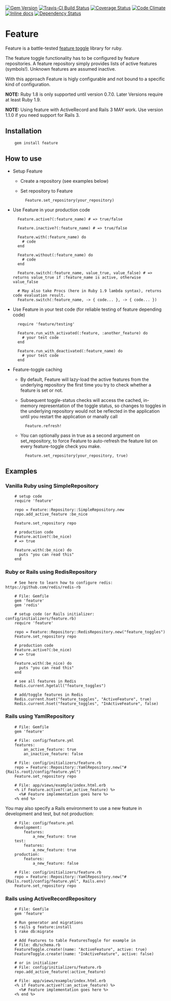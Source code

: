 [![Gem Version](https://badge.fury.io/rb/feature.svg)](https://rubygems.org/gems/feature)
[![Travis-CI Build Status](https://travis-ci.org/mgsnova/feature.svg)](https://travis-ci.org/mgsnova/feature)
[![Coverage Status](http://img.shields.io/coveralls/mgsnova/feature/master.svg)](https://coveralls.io/r/mgsnova/feature)
[![Code Climate](https://codeclimate.com/github/mgsnova/feature.svg)](https://codeclimate.com/github/mgsnova/feature)
[![Inline docs](http://inch-ci.org/github/mgsnova/feature.svg)](http://inch-ci.org/github/mgsnova/feature)
[![Dependency Status](https://gemnasium.com/mgsnova/feature.svg)](https://gemnasium.com/mgsnova/feature)

# Feature

Feature is a battle-tested [feature toggle](http://martinfowler.com/bliki/FeatureToggle.html) library for ruby.

The feature toggle functionality has to be configured by feature repositories. A feature repository simply provides lists of active features (symbols!). Unknown features are assumed inactive.

With this approach Feature is higly configurable and not bound to a specific kind of configuration.

**NOTE:** Ruby 1.8 is only supported until version 0.7.0. Later Versions require at least Ruby 1.9.

**NOTE:** Using feature with ActiveRecord and Rails 3 MAY work. Use version 1.1.0 if you need support for Rails 3.

## Installation

        gem install feature

## How to use

* Setup Feature
    * Create a repository (see examples below)
    * Set repository to Feature

            Feature.set_repository(your_repository)

* Use Feature in your production code

        Feature.active?(:feature_name) # => true/false

        Feature.inactive?(:feature_name) # => true/false

        Feature.with(:feature_name) do
          # code
        end

        Feature.without(:feature_name) do
          # code
        end

        Feature.switch(:feature_name, value_true, value_false) # => returns value_true if :feature_name is active, otherwise value_false

        # May also take Procs (here in Ruby 1.9 lambda syntax), returns code evaluation result.
        Feature.switch(:feature_name, -> { code... }, -> { code... })

* Use Feature in your test code (for reliable testing of feature depending code)

        require 'feature/testing'

        Feature.run_with_activated(:feature, :another_feature) do
          # your test code
        end

        Feature.run_with_deactivated(:feature_name) do
          # your test code
        end

* Feature-toggle caching

    * By default, Feature will lazy-load the active features from the
      underlying repository the first time you try to check whether a
      feature is set or not. 

    * Subsequent toggle-status checks will access the cached, in-memory
      representation of the toggle status, so changes to toggles in the 
      underlying repository would not be reflected in the application
      until you restart the application or manally call 

            Feature.refresh!

    * You can optionally pass in true as a second argument on
      set_repository, to force Feature to auto-refresh the feature list
      on every feature-toggle check you make.

            Feature.set_repository(your_repository, true) 

## Examples

### Vanilla Ruby using SimpleRepository

        # setup code
        require 'feature'

        repo = Feature::Repository::SimpleRepository.new
        repo.add_active_feature :be_nice

        Feature.set_repository repo

        # production code
        Feature.active?(:be_nice)
        # => true

        Feature.with(:be_nice) do
          puts "you can read this"
        end

### Ruby or Rails using RedisRepository

        # See here to learn how to configure redis: https://github.com/redis/redis-rb

        # File: Gemfile
        gem 'feature'
        gem 'redis'

        # setup code (or Rails initializer: config/initializers/feature.rb)
        require 'feature'

        repo = Feature::Repository::RedisRepository.new("feature_toggles")
        Feature.set_repository repo

        # production code
        Feature.active?(:be_nice)
        # => true

        Feature.with(:be_nice) do
          puts "you can read this"
        end

        # see all features in Redis
        Redis.current.hgetall("feature_toggles")

        # add/toggle features in Redis
        Redis.current.hset("feature_toggles", "ActiveFeature", true)
        Redis.current.hset("feature_toggles", "InActiveFeature", false)

### Rails using YamlRepository

        # File: Gemfile
        gem 'feature'

        # File: config/feature.yml
        features:
            an_active_feature: true
            an_inactive_feature: false

        # File: config/initializers/feature.rb
        repo = Feature::Repository::YamlRepository.new("#{Rails.root}/config/feature.yml")
        Feature.set_repository repo

        # File: app/views/example/index.html.erb
        <% if Feature.active?(:an_active_feature) %>
          <%# Feature implementation goes here %>
        <% end %>

You may also specify a Rails environment to use a new feature in development and test, but not production:

        # File: config/feature.yml
        development:
            features:
                a_new_feature: true
        test:
            features:
                a_new_feature: true
        production:
            features:
                a_new_feature: false

        # File: config/initializers/feature.rb
        repo = Feature::Repository::YamlRepository.new("#{Rails.root}/config/feature.yml", Rails.env)
        Feature.set_repository repo

### Rails using ActiveRecordRepository

        # File: Gemfile
        gem 'feature'

        # Run generator and migrations
        $ rails g feature:install
        $ rake db:migrate

        # Add Features to table FeaturesToggle for example in
        # File: db/schema.rb
        FeatureToggle.create!(name: "ActiveFeature", active: true)
        FeatureToggle.create!(name: "InActiveFeature", active: false)

        # or in initializer
        # File: config/initializers/feature.rb
        repo.add_active_feature(:active_feature)

        # File: app/views/example/index.html.erb
        <% if Feature.active?(:an_active_feature) %>
          <%# Feature implementation goes here %>
        <% end %>
